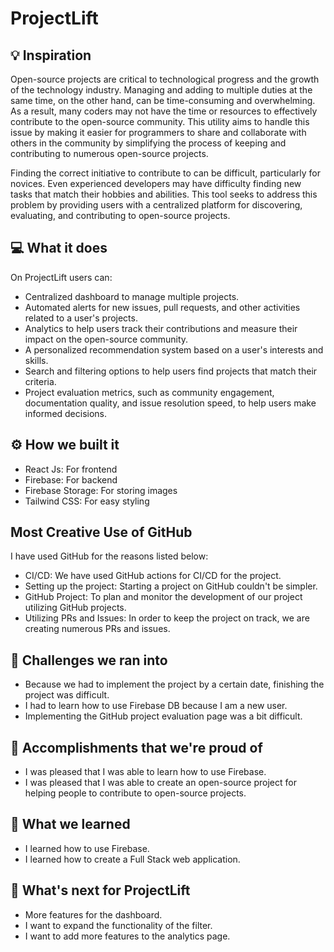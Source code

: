 # ProjectLift

## 💡 Inspiration

Open-source projects are critical to technological progress and the growth of the technology industry. Managing and adding to multiple duties at the same time, on the other hand, can be time-consuming and overwhelming. As a result, many coders may not have the time or resources to effectively contribute to the open-source community. This utility aims to handle this issue by making it easier for programmers to share and collaborate with others in the community by simplifying the process of keeping and contributing to numerous open-source projects.

Finding the correct initiative to contribute to can be difficult, particularly for novices. Even experienced developers may have difficulty finding new tasks that match their hobbies and abilities. This tool seeks to address this problem by providing users with a centralized platform for discovering, evaluating, and contributing to open-source projects.

## 💻 What it does

On ProjectLift users can:

- Centralized dashboard to manage multiple projects.
- Automated alerts for new issues, pull requests, and other activities related to a user's projects.
- Analytics to help users track their contributions and measure their impact on the open-source community.
- A personalized recommendation system based on a user's interests and skills.
- Search and filtering options to help users find projects that match their criteria.
- Project evaluation metrics, such as community engagement, documentation quality, and issue resolution speed, to help users make informed decisions.

## ⚙️ How we built it

- React Js: For frontend
- Firebase: For backend
- Firebase Storage: For storing images
- Tailwind CSS: For easy styling

## Most Creative Use of GitHub

I have used GitHub for the reasons listed below:

- CI/CD: We have used GitHub actions for CI/CD for the project.
- Setting up the project: Starting a project on GitHub couldn't be simpler.
- GitHub Project: To plan and monitor the development of our project utilizing GitHub projects.
- Utilizing PRs and Issues: In order to keep the project on track, we are creating numerous PRs and issues.

## 🧠 Challenges we ran into

- Because we had to implement the project by a certain date, finishing the project was difficult.
- I had to learn how to use Firebase DB because I am a new user.
- Implementing the GitHub project evaluation page was a bit difficult.

## 🏅 Accomplishments that we're proud of

- I was pleased that I was able to learn how to use Firebase.
- I was pleased that I was able to create an open-source project for helping people to contribute to open-source projects.

## 📖 What we learned

- I learned how to use Firebase.
- I learned how to create a Full Stack web application.

## 🚀 What's next for ProjectLift

- More features for the dashboard.
- I want to expand the functionality of the filter.
- I want to add more features to the analytics page.